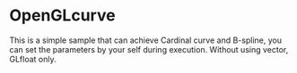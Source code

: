 OpenGLcurve
===========

This is a simple sample that can achieve Cardinal curve and B-spline, you can set the parameters by your self during execution. Without using vector, GLfloat only.
